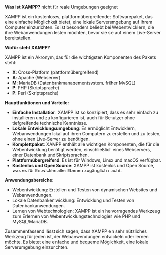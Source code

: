 **Was ist XAMPP?**  nicht für reale Umgebungen geeignet 


XAMPP ist ein kostenloses, plattformübergreifendes Softwarepaket, das eine einfache Möglichkeit bietet, eine lokale Serverumgebung auf Ihrem Computer einzurichten. Es ist besonders beliebt bei Webentwicklern, die ihre Webanwendungen testen möchten, bevor sie sie auf einem Live-Server bereitstellen.

**Wofür steht XAMPP?**

XAMPP ist ein Akronym, das für die wichtigsten Komponenten des Pakets steht:

- **X**: Cross-Platform (plattformübergreifend)
- **A**: Apache (Webserver)
- **M**: MariaDB (Datenbankmanagementsystem, früher MySQL)
- **P**: PHP (Skriptsprache)
- **P**: Perl (Skriptsprache)

**Hauptfunktionen und Vorteile:**

- **Einfache Installation**: XAMPP ist so konzipiert, dass es sehr einfach zu installieren und zu konfigurieren ist, auch für Benutzer ohne tiefgreifende technische Kenntnisse.
- **Lokale Entwicklungsumgebung**: Es ermöglicht Entwicklern, Webanwendungen lokal auf ihren Computern zu erstellen und zu testen, ohne einen Live-Server zu benötigen.
- **Komplettpaket**: XAMPP enthält alle wichtigen Komponenten, die für die Webentwicklung benötigt werden, einschließlich eines Webservers, einer Datenbank und Skriptsprachen.
- **Plattformübergreifend**: Es ist für Windows, Linux und macOS verfügbar.
- **Kostenlos und Open Source**: XAMPP ist kostenlos und Open Source, was es für Entwickler aller Ebenen zugänglich macht.

**Anwendungsbereiche:**

- Webentwicklung: Erstellen und Testen von dynamischen Websites und Webanwendungen.
- Lokale Datenbankentwicklung: Entwicklung und Testen von Datenbankanwendungen.
- Lernen von Webtechnologien: XAMPP ist ein hervorragendes Werkzeug zum Erlernen von Webentwicklungstechnologien wie PHP und MySQL/MariaDB.

Zusammenfassend lässt sich sagen, dass XAMPP ein sehr nützliches Werkzeug für jeden ist, der Webanwendungen entwickeln oder lernen möchte. Es bietet eine einfache und bequeme Möglichkeit, eine lokale Serverumgebung einzurichten.